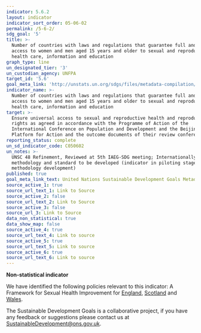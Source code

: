 ```yaml
---
indicator: 5.6.2
layout: indicator
indicator_sort_order: 05-06-02
permalink: /5-6-2/
sdg_goal: '5'
title: >-
  Number of countries with laws and regulations that guarantee full and equal
  access to women and men aged 15 years and older to sexual and reproductive
  health care, information and education
graph_type: line
un_designated_tier: '3'
un_custodian_agency: UNFPA
target_id: '5.6'
goal_meta_link: 'http://unstats.un.org/sdgs/files/metadata-compilation/Metadata-Goal-5.pdf'
indicator_name: >-
  Number of countries with laws and regulations that guarantee full and equal
  access to women and men aged 15 years and older to sexual and reproductive
  health care, information and education
target: >-
  Ensure universal access to sexual and reproductive health and reproductive
  rights as agreed in accordance with the Programme of Action of the
  International Conference on Population and Development and the Beijing
  Platform for Action and the outcome documents of their review conferences
reporting_status: complete
un_sd_indicator_code: C050602
un_notes: >-
  UNSC 48 Refinement, Reviewed at 5th IAEG-SDG meeting; Internationally agreed
  methodology and standard to be developed (indicator in piloting stage of
  methodology development)
published: true
goal_meta_link_text: United Nations Sustainable Development Goals Metadata (pdf 634kB)
source_active_1: true
source_url_text_1: Link to Source
source_active_2: false
source_url_text_2: Link to Source
source_active_3: false
source_url_3: Link to Source
data_non_statistical: true
data_show_map: false
source_active_4: true
source_url_text_4: Link to source
source_active_5: true
source_url_text_5: Link to source
source_active_6: true
source_url_text_6: Link to source
---
```

**Non-statistical indicator**

We have identified the following policies relevant to this indicator: A Framework for Sexual Health Improvement for [England](https://www.gov.uk/government/publications/a-framework-for-sexual-health-improvement-in-england), [Scotland](http://www.gov.scot/Resource/Doc/35596/0012575.pdf) and [Wales](http://www.wales.nhs.uk/sites3/documents/485/Strategy%20(English)1.pdf).

The Sustainable Development Goals is a collaborative project, if you have any feedback or suggestions please contact us at <SustainableDevelopment@ons.gov.uk>.